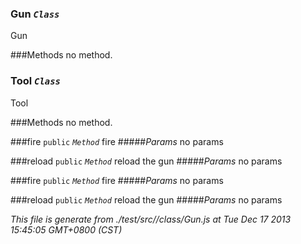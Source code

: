 
<!-- start of class list-->
### Gun *`Class`*
<!-- class description -->
Gun
<!-- start of class method list -->
###Methods
no method.
<!-- end of class method list -->
### Tool *`Class`*
<!-- class description -->
Tool
<!-- start of class method list -->
###Methods
no method.
<!-- end of class method list -->


###fire  `public`    *`Method`*
fire
#####*Params*<!--start of param list -->
no params
<!-- end of param list -->
###reload  `public`    *`Method`*
reload the gun
#####*Params*<!--start of param list -->
no params
<!-- end of param list -->
###fire  `public`    *`Method`*
fire
#####*Params*<!--start of param list -->
no params
<!-- end of param list -->
###reload  `public`    *`Method`*
reload the gun
#####*Params*<!--start of param list -->
no params
<!-- end of param list -->


*This file is generate from ./test/src//class/Gun.js at Tue Dec 17 2013 15:45:05 GMT+0800 (CST)*